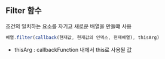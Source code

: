 ## Filter 함수

조건의 일치하는 요소를 자기고 새로운 배열을 만들떄 사용

```js
배열.filter(callback(현재값, 현재값의 인덱스, 현재배열), thisArg)
```

- thisArg : callbackFunction 내에서 this로 사용될 값
